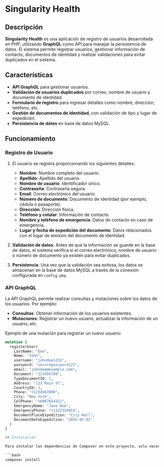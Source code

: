 # Singularity Health

## Descripción
**Singularity Health** es una aplicación de registro de usuarios desarrollada en PHP, utilizando **GraphQL** como API para manejar la persistencia de datos. El sistema permite registrar usuarios, gestionar información de contacto, documentos de identidad y realizar validaciones para evitar duplicados en el sistema.

## Características
- **API GraphQL** para gestionar usuarios.
- **Validación de usuarios duplicados** por correo, nombre de usuario y documento de identidad.
- **Formulario de registro** para ingresar detalles como nombre, dirección, teléfono, etc.
- **Gestión de documentos de identidad**, con validación de tipo y lugar de expedición.
- **Persistencia de datos** en base de datos MySQL.

## Funcionamiento

### Registro de Usuario
1. El usuario se registra proporcionando los siguientes detalles:
   - **Nombre**: Nombre completo del usuario.
   - **Apellido**: Apellido del usuario.
   - **Nombre de usuario**: Identificador único.
   - **Contraseña**: Contraseña segura.
   - **Email**: Correo electrónico del usuario.
   - **Número de documento**: Documento de identidad (por ejemplo, cédula o pasaporte).
   - **Dirección**: Dirección física.
   - **Teléfono y celular**: Información de contacto.
   - **Nombre y teléfono de emergencia**: Datos de contacto en caso de emergencia.
   - **Lugar y fecha de expedición del documento**: Datos relacionados con el lugar de emisión del documento de identidad.

2. **Validación de datos**: Antes de que la información se guarde en la base de datos, el sistema verifica si el correo electrónico, nombre de usuario o número de documento ya existen para evitar duplicados.

3. **Persistencia**: Una vez que la validación sea exitosa, los datos se almacenan en la base de datos MySQL a través de la conexión configurada en `config.php`.

### API GraphQL
La API GraphQL permite realizar consultas y mutaciones sobre los datos de los usuarios. Por ejemplo:
- **Consultas**: Obtener información de los usuarios existentes.
- **Mutaciones**: Registrar un nuevo usuario, actualizar la información de un usuario, etc.

Ejemplo de una mutación para registrar un nuevo usuario:

```graphql
mutation {
  registerUser(
    LastName: "Doe",
    Name: "John",
    username: "johndoe1232",
    password: "securepassword123",
    email: "johndoe@example.com",
    Document: "123456789",
    TypeDocumentID: 1,
    Address: "123 Main St",
    CountryID: 1,
    Phone: "+1234567890",
    City: "New York",
    CelPhone: "+0987654321",
    EmergencyName: "Jane Doe",
    EmergencyPhone: "+1122334455",
    DocumentPlaceExpedition: "City Hall",
    DocumentDateExpedition: "2025-05-01"
  )
}

## Instalación

Para instalar las dependencias de Composer en este proyecto, solo necesitas ejecutar:

```bash
composer install

